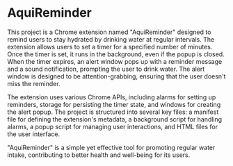 # AquiReminder

This project is a Chrome extension named "AquiReminder" designed to remind users to stay hydrated by drinking water at regular intervals. The extension allows users to set a timer for a specified number of minutes. Once the timer is set, it runs in the background, even if the popup is closed. When the timer expires, an alert window pops up with a reminder message and a sound notification, prompting the user to drink water. The alert window is designed to be attention-grabbing, ensuring that the user doesn't miss the reminder.

The extension uses various Chrome APIs, including alarms for setting up reminders, storage for persisting the timer state, and windows for creating the alert popup. The project is structured into several key files: a manifest file for defining the extension's metadata, a background script for handling alarms, a popup script for managing user interactions, and HTML files for the user interface.

"AquiReminder" is a simple yet effective tool for promoting regular water intake, contributing to better health and well-being for its users.
